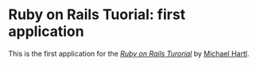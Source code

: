 # Ruby on Rails Tuorial: first application

This is the first application for the
[*Ruby on Rails Turorial*](http://railstutorial.org/)
by [Michael Hartl](http://michaelhartl.com/).